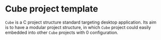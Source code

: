 # Cube project template

`Cube` is a C project structure standard targeting desktop application.
Its aim is to have a modular project structure,
in which `Cube` project could easily embedded into other `Cube` projects with 0 configuration.

